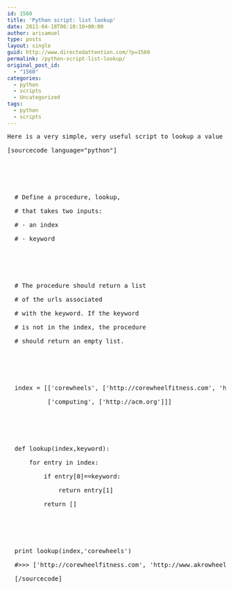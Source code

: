 ```yaml
---
id: 1560
title: 'Python script: list lookup'
date: 2011-04-18T06:10:18+00:00
author: arisamuel
type: posts
layout: single
guid: http://www.directedattention.com/?p=1560
permalink: /python-script-list-lookup/
original_post_id:
  - "1560"
categories:
  - python
  - scripts
  - Uncategorized
tags:
  - python
  - scripts
---
```

<pre>Here is a very simple, very useful script to lookup a value in a list of lists.<br />
[sourcecode language="python"]</p>


<p>
  # Define a procedure, lookup,<br />
  # that takes two inputs:<br />
  # - an index<br />
  # - keyword
</p>


<p>
  # The procedure should return a list<br />
  # of the urls associated<br />
  # with the keyword. If the keyword<br />
  # is not in the index, the procedure<br />
  # should return an empty list.
</p>


<p>
  index = [['corewheels', ['http://corewheelfitness.com', 'http://www.akrowheels.com']],<br />
           ['computing', ['http://acm.org']]]
</p>


<p>
  def lookup(index,keyword):<br />
      for entry in index:<br />
          if entry[0]==keyword:<br />
              return entry[1]<br />
          return []
</p>


<p>
  print lookup(index,'corewheels')<br />
  #>>> ['http://corewheelfitness.com', 'http://www.akrowheels.com']<br />
  [/sourcecode]
</p>